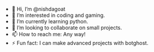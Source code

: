 - 👋 Hi, I’m @nishdagoat
- 👀 I’m interested in coding and gaming.
- 🌱 I’m currently learning python.
- 💞️ I’m looking to collaborate on small projects.
- 📫 How to reach me: Any way!
- ⚡ Fun fact: I can make advanced projects with botghost.

